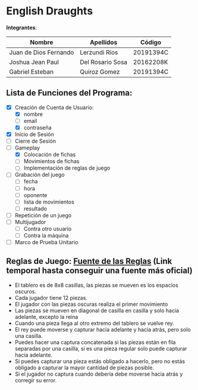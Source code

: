 # English Draughts
 **Integrantes**:
 
| Nombre                | Apellidos     | Código    |
| --------------------- | ------------- | --------- |
| Juan de Dios Fernando | Lerzundi Ríos | 20191394C |
| Joshua Jean Paul  | Del Rosario Sosa | 20162208K |
| Gabriel Esteban  | Quiroz Gomez | 20191394C |
 
## Lista de Funciones del Programa:
- [X] Creación de Cuenta de Usuario:
    - [X] nombre
    - [ ] email
    - [X] contraseña
- [X] Inicio de Sesión
- [ ] Cierre de Sesión
- [ ] Gameplay
    - [X] Colocación de fichas
    - [ ] Movimientos de fichas
    - [ ] Implementación de reglas de juego 
- [ ] Grabación del juego
    - [ ] fecha 
    - [ ] hora 
    - [ ] oponente
    - [ ] lista de movimientos
    - [ ] resultado
- [ ] Repetición de un juego
- [ ] Multijugador
    - [ ] Contra otro usuario
    - [ ] Contra la máquina
- [ ] Marco de Prueba Unitario 

## Reglas de Juego: [Fuente de las Reglas](https://www.draughtsforandroid.com/news/draughts-different-rules-game-53.html) (Link temporal hasta conseguir una fuente más oficial)
- El tablero es de 8x8 casillas, las piezas se mueven es los espacios oscuros.
- Cada jugador tiene 12 piezas.
- El jugador con las piezas oscuras realiza el primer movimiento
- Las piezas se mueven en diagonal de casilla en casilla y solo hacia adelante, excepto la reina
- Cuando una pieza llega al otro extremo del tablero se vuelve rey.
- El rey puede moverse y capturar hacia adelante y hacia atrás, pero solo una casilla.
- Puedes hacer una captura concatenada si las piezas están en fila separadas por una casilla, si es una pieza regular solo puede capturar hacia adelante.
- Si puedes capturar una pieza estás obligado a hacerlo, pero no estás obligado a capturar la mayor cantidad de piezas posible.
- Si el jugador no captura cuando debería debe moverse hacia atrás y corregir su error.